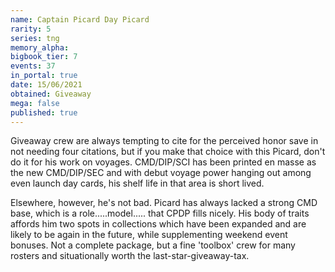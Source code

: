 ```yaml
---
name: Captain Picard Day Picard
rarity: 5
series: tng
memory_alpha:
bigbook_tier: 7
events: 37
in_portal: true
date: 15/06/2021
obtained: Giveaway
mega: false
published: true
---
```


Giveaway crew are always tempting to cite for the perceived honor save in not needing four citations, but if you make that choice with this Picard, don't do it for his work on voyages. CMD/DIP/SCI has been printed en masse as the new CMD/DIP/SEC and with debut voyage power hanging out among even launch day cards, his shelf life in that area is short lived.

Elsewhere, however, he's not bad. Picard has always lacked a strong CMD base, which is a role.....model..... that CPDP fills nicely. His body of traits affords him two spots in collections which have been expanded and are likely to be again in the future, while supplementing weekend event bonuses. Not a complete package, but a fine 'toolbox' crew for many rosters and situationally worth the last-star-giveaway-tax.
